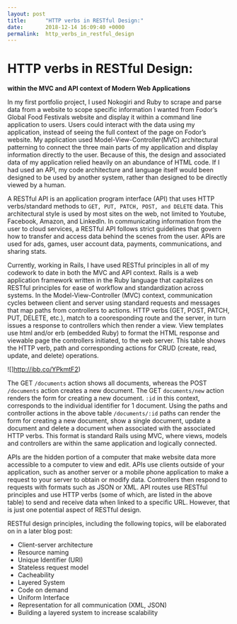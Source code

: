 ```yaml
---
layout: post
title:      "HTTP verbs in RESTful Design:"
date:       2018-12-14 16:09:40 +0000
permalink:  http_verbs_in_restful_design
---
```

# HTTP verbs in RESTful Design:
**within the MVC and API context of Modern Web Applications**

In my first portfolio project, I used Nokogiri and Ruby to scrape and parse data from a website to scope specific information I wanted from Fodor’s Global Food Festivals website and display it within a command line application to users. Users could interact with the data using my application, instead of seeing the full context of the page on Fodor’s website. My application used Model-View-Controller(MVC) architectural patterning to connect the three main parts of my application and display information directly to the user. Because of this, the design and associated data of my application relied heavily on an abundance of HTML code. If I had used an API, my code architecture and language itself would been designed to be used by another system, rather than designed to be directly viewed by a human. 

A RESTful API is an application program interface (API) that uses HTTP verbs/standard methods to `GET, PUT, PATCH, POST, and DELETE` data. This architectural style is used by most sites on the web, not limited to Youtube, Facebook, Amazon, and LinkedIn. In communicating information from the user to cloud services, a RESTful API follows strict guidelines that govern how to transfer and access data behind the scenes from the user. APIs are used for ads, games, user account data, payments, communications, and sharing stats. 

Currently, working in Rails, I have used RESTful principles in all of my codework to date in both the MVC and API context. Rails is a web application framework written in the Ruby language that capitalizes on RESTful principles for ease of workflow and standardization across systems. In the Model-View-Controller (MVC) context, communication cycles between client and server using standard requests and messages that map paths from controllers to actions. HTTP verbs (GET, POST, PATCH, PUT, DELETE, etc.), match to a cooresponding route and the server, in turn issues a response to controllers which then render a view. View templates use html and/or erb (embedded Ruby) to format the HTML response and viewable page the controllers initiated, to the web server. This table shows the HTTP verb, path and corresponding actions for CRUD (create, read, update, and delete) operations.

![]http://ibb.co/YPkmtF2)

The GET `/documents` action shows all documents, whereas the POST `/documents` action creates a new document. The GET `documents/new` action renders the form for creating a new document. `:id` in this context, corresponds to the individual identifier for 1 document. Using the paths and controller actions in the above table `/documents/:id` paths can render the form for creating a new document, show a single document, update a document and delete a document when associated with the associated HTTP verbs. This format is standard Rails using MVC, where views, models and controllers are within the same application and logically connected. 

APIs are the hidden portion of a computer that make website data more accessible to a computer to view and edit. APIs use clients outside of your application, such as another server or a mobile phone application to make a request to your server to obtain or modify data. Controllers then respond to requests with formats such as JSON or XML. 
API routes use RESTful principles and use HTTP verbs (some of which, are listed in the above table) to send and receive data when linked to a specific URL. However, that is just one potential aspect of RESTful design. 

RESTful design principles, including the following topics, will be elaborated on in a later blog post:

* Client-server architecture
* Resource naming
* Unique Identifier (URI)
* Stateless request model
* Cacheability
* Layered System
* Code on demand
* Uniform Interface
* Representation for all communication (XML, JSON)
* Building a layered system to increase scalability 

